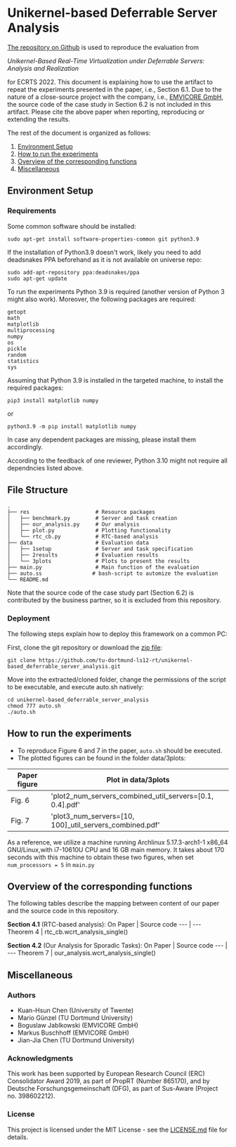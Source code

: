 # Unikernel-based Deferrable Server Analysis

[The repository on Github](https://github.com/tu-dortmund-ls12-rt/unikernel-based_deferrable_server_analysis) is used to reproduce the evaluation from

_Unikernel-Based Real-Time Virtualization under Deferrable Servers: Analysis and Realization_

for ECRTS 2022. This document is explaining how to use the artifact to repeat the experiments presented in the paper, i.e., Section 6.1. Due to the nature of a close-source project with the company, i.e., [EMVICORE GmbH](https://emvicore.com/de/), the source code of the case study in Section 6.2 is not included in this artifact. Please cite the above paper when reporting, reproducing or extending the results.

The rest of the document is organized as follows:
1. [Environment Setup](#environment-setup)
2. [How to run the experiments](#how-to-run-the-experiments)
3. [Overview of the corresponding functions](#overview-of-the-corresponding-functions)
4. [Miscellaneous](#miscellaneous)

## Environment Setup
### Requirements

Some common software should be installed:
```
sudo apt-get install software-properties-common git python3.9
```
If the installation of Python3.9 doesn't work, likely you need to add deadsnakes PPA beforehand as it is not available on universe repo:
```
sudo add-apt-repository ppa:deadsnakes/ppa
sudo apt-get update
```

To run the experiments Python 3.9 is required (another version of Python 3 might also work). Moreover, the following packages are required:
```
getopt
math
matplotlib
multiprocessing
numpy
os
pickle
random
statistics
sys
```

Assuming that Python 3.9 is installed in the targeted machine, to install the required packages:
```
pip3 install matplotlib numpy
```
or
```
python3.9 -m pip install matplotlib numpy
```
In case any dependent packages are missing, please install them accordingly. 

According to the feedback of one reviewer, Python 3.10 might not require all dependncies listed above.

## File Structure
    .
    ├── res                     # Resource packages
    │   ├── benchmark.py        # Server and task creation
    │   ├── our_analysis.py     # Our analysis
    │   ├── plot.py             # Plotting functionality
    │   └── rtc_cb.py           # RTC-based analysis	
    ├── data                    # Evaluation data
    │   ├── 1setup              # Server and task specification
    │   ├── 2results            # Evaluation results
    │   └── 3plots              # Plots to present the results
    ├── main.py                 # Main function of the evaluation
    ├── auto.ss                # bash-script to automize the evaluation
    └── README.md

Note that the source code of the case study part (Section 6.2) is contributed by the business partner, so it is excluded from this repository.

### Deployment

The following steps explain how to deploy this framework on a common PC:

First, clone the git repository or download the [zip file](https://github.com/tu-dortmund-ls12-rt/unikernel-based_deferrable_server_analysis/archive/refs/heads/main.zip):
```
git clone https://github.com/tu-dortmund-ls12-rt/unikernel-based_deferrable_server_analysis.git
```
Move into the extracted/cloned folder, change the permissions of the script to be executable, and execute auto.sh natively:
```
cd unikernel-based_deferrable_server_analysis
chmod 777 auto.sh
./auto.sh
```
## How to run the experiments

- To reproduce Figure 6 and 7 in the paper, ```auto.sh``` should be executed.
- The plotted figures can be found in the folder data/3plots:

Paper figure | Plot in data/3plots
---|---
Fig. 6 | 'plot2_num_servers_combined_util_servers=[0.1, 0.4].pdf'
Fig. 7 | 'plot3_num_servers=[10, 100]_util_servers_combined.pdf'

As a reference, we utilize a machine running Archlinux 5.17.3-arch1-1 x86_64 GNU/Linux,with i7-10610U CPU and 16 GB main memory. 
It takes about 170 seconds with this machine to obtain these two figures, when set ```num_processors = 5``` in ```main.py```

## Overview of the corresponding functions

The following tables describe the mapping between content of our paper and the source code in this repository.

**Section 4.1** (RTC-based analysis):
On Paper | Source code
--- | ---
Theorem 4 | rtc_cb.wcrt_analysis_single()

**Section 4.2** (Our Analysis for Sporadic Tasks):
On Paper | Source code
--- | ---
Theorem 7 | our_analysis.wcrt_analysis_single()

## Miscellaneous

### Authors

* Kuan-Hsun Chen (University of Twente)
* Mario Günzel (TU Dortmund University)
* Boguslaw Jablkowski (EMVICORE GmbH)
* Markus Buschhoff (EMVICORE GmbH)
* Jian-Jia Chen (TU Dortmund University)

### Acknowledgments

This work has been supported by European Research Council (ERC) Consolidator Award 2019, as part of PropRT (Number 865170), and by Deutsche Forschungsgemeinschaft (DFG), as part of Sus-Aware (Project no. 398602212).

### License

This project is licensed under the MIT License - see the [LICENSE.md](LICENSE.md) file for details.
